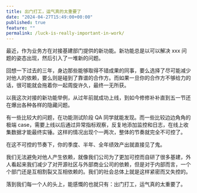 ```yaml
---
title: 出门打工，运气真的太重要了
date: "2024-04-27T15:49:00+00:00"
published: true
feature: ""
permalink: /luck-is-really-important-in-work/
---
```


最近，作为业务方在对接基建部门提供的新功能。新功能总是以可以解决 xxx 问题的姿态出现，然后引入了一堆新的问题。

回想一下过去的三年，身边那些能够取得不错成果的同事，要么选择了尽可能减少对他人的依赖，要么则是碰到了靠谱的合作方。而如果一旦你的合作方不够给力的话，很可能就会拖着你一起周旋许久，最终一无所获。

以我这次对接的新功能举例，从过年前就成功上线，到如今修修补补直到五一节还在爆出各种各样的隐藏问题。

有一些比较大的问题，在功能测试阶段 QA 同学就能发现。而一些比较边边角角的极端 case，需要上线以后通过异常指标观察，反复地添加监控和日志，在线上收集数据才能最终实锤。这样的情况出现个一两次，整体的节奏就完全不可控了。

在这不可控的节奏下，你的季度、半年、全年绩效产出就直接见了鬼。

我们无法避免对他人产生依赖，就像我们公司为了更加可控而自研了很多基建，外人看起来我们减少了对开源社区与外部商业公司的依赖，但是对于内部而言，一个个部门还是互相割裂又互相依赖的。我们的社会总体上就是这样紧密而又失控的。

落到我们每一个人的头上，能感慨的也就只有：出门打工，运气真的太重要了。
